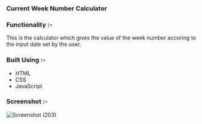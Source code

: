 ### Current Week Number Calculator

### Functionality :-
This is the calculator which gives the value of the week number accoring to the input date set by the user.


### Built Using :-

- HTML
- CSS
- JavaScript


### Screenshot :-
![Screenshot (203)](https://user-images.githubusercontent.com/90452678/169973703-00eb329e-d64c-48cc-a86a-39bf46de3650.png)


